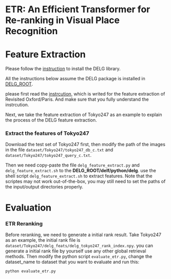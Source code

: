 # ETR: An Efficient Transformer for Re-ranking in Visual Place Recognition


# Feature Extraction 

Please follow the [instruction](https://github.com/tensorflow/models/blob/master/research/delf/INSTALL_INSTRUCTIONS.md) to install the DELG library.

All the instructions below assume the DELG package is installed in [DELG_ROOT](https://github.com/tensorflow/models/tree/master/research/delf).

please first read the [instrcution](https://github.com/tensorflow/models/blob/master/research/delf/delf/python/delg/DELG_INSTRUCTIONS.md), which is writed for the feature extraction of Revisited Oxford/Paris. And make sure that you fully understand the instrcution. 

Next, we take the feature extraction of Tokyo247 as an example to explain the process of the DELG feature extraction.

### Extract the features of Tokyo247
Download the test set of Tokyo247 first, then modify the path of the images in the file `dataset/Tokyo247/tokyo247_db_c.txt` and `dataset/Tokyo247/tokyo247_query_c.txt`.

Then we need copy-paste the file `delg_feature_extract.py` and `delg_feature_extract.sh` to the **DELG_ROOT/delf/python/delg**. use the shell script `delg_feature_extract.sh` to extract features. Note that the scriptes may not work out-of-the-box, you may still need to set the paths of the input/output directories properly.

# Evaluation

### ETR Reranking
Before reranking, we need to generate a initial rank result. Take Tokyo247 as an example, the initial rank file is `dataset/Tokyo247/delg_feats/delg_tokyo247_rank_index.npy`. you can generate a initial rank file by yourself use any other global retrieval methods. Then modify the python script `evaluate_etr.py`, change the dataset_name to dataset that you want to evaluate and run this:

```
python evaluate_etr.py
```


